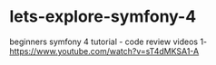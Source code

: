 # lets-explore-symfony-4
beginners symfony 4 tutorial - code review videos
1- https://www.youtube.com/watch?v=sT4dMKSA1-A
